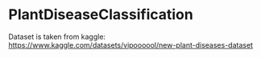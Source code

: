 # PlantDiseaseClassification
Dataset is taken from kaggle:
https://www.kaggle.com/datasets/vipoooool/new-plant-diseases-dataset
